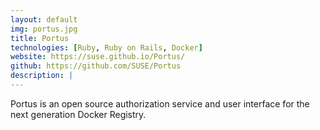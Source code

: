 ```yaml
---
layout: default
img: portus.jpg
title: Portus
technologies: [Ruby, Ruby on Rails, Docker]
website: https://suse.github.io/Portus/
github: https://github.com/SUSE/Portus
description: |
---
```

Portus is an open source authorization service and user interface for the next generation Docker Registry.